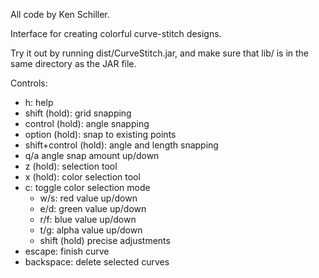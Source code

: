 All code by Ken Schiller.

Interface for creating colorful curve-stitch designs.

Try it out by running dist/CurveStitch.jar, and make sure that lib/ is in the same directory as the JAR file.

Controls:
  - h:                      help
  - shift (hold):           grid snapping
  - control (hold):         angle snapping
  - option (hold):          snap to existing points
  - shift+control (hold):   angle and length snapping
  - q/a                     angle snap amount up/down
  - z (hold):               selection tool
  - x (hold):               color selection tool
  - c:                      toggle color selection mode
    - w/s:                  red value up/down
    - e/d:                  green value up/down
    - r/f:                  blue value up/down
    - t/g:                  alpha value up/down
    - shift (hold)          precise adjustments
  - escape:                 finish curve
  - backspace:              delete selected curves
